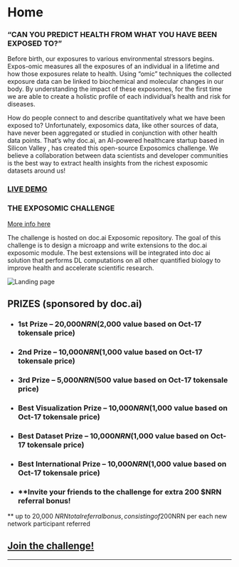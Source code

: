 # Home

### “CAN YOU PREDICT HEALTH FROM WHAT YOU HAVE BEEN EXPOSED TO?”

Before birth, our exposures to various environmental stressors begins. Expos-omic measures all the exposures of an individual in a  lifetime and how those exposures relate to health. Using “omic” techniques the collected exposure data can be linked to biochemical and molecular changes in our body. By understanding the impact of these exposomes, for the first time we are able to create a holistic profile of each individual’s health and risk for diseases.

How do people connect to and describe quantitatively what we have been exposed to? Unfortunately, exposomics data, like other sources of data, have never been aggregated or studied in conjunction with other health data points. That’s why doc.ai, an AI-powered healthcare startup based in Silicon Valley , has created this open-source Exposomics challenge. We believe a collaboration between data scientists and developer communities is the best way to extract health insights from the richest exposomic datasets around us!

### [LIVE DEMO](https://exposomics.doc.ai)

### THE EXPOSOMIC CHALLENGE
[More info here](https://doc-ai.github.io/exposomics/manual/details.html)

The challenge is hosted on doc.ai Exposomic repository. The goal of this challenge is to design a microapp and write extensions to the doc.ai exposomic module. The best extensions will be integrated into doc ai solution that performs DL computations on all other quantified biology to improve health and accelerate scientific research.

![Landing page](https://doc-ai.github.io/exposomics/manual/asset/expo.gif)

## PRIZES (sponsored by doc.ai)

*  ### 1st  Prize – 20,000$NRN ($2,000 value based on Oct-17 tokensale price) 
*  ### 2nd Prize – 10,000$NRN ($1,000 value based on Oct-17 tokensale price)
*  ### 3rd Prize – 5,000$NRN ($500 value based on Oct-17 tokensale price)

*  ### Best Visualization Prize – 10,000$NRN ($1,000 value based on Oct-17 tokensale price)
*  ### Best Dataset Prize – 10,000$NRN ($1,000 value based on Oct-17 tokensale price)
*  ### Best International Prize – 10,000$NRN ($1,000 value based on Oct-17 tokensale price)

*  ### **Invite your friends to the challenge for extra 200 $NRN referral bonus!
 ** up to 20,000 $NRN total referral bonus, consisting of 200$NRN per each new network participant referred

 ## [Join the challenge!](https://github.com/doc-ai/exposomics)

***
